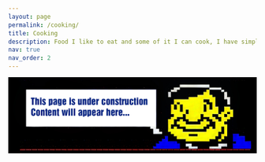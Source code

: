 ```yaml
---
layout: page
permalink: /cooking/
title: Cooking
description: Food I like to eat and some of it I can cook, I have simple tastes.
nav: true
nav_order: 2
---
```


<!-- _pages/cooking.md -->

<p></p>
<img src="/assets/img/under construction.png" style="max-width:100%; height:auto;">

